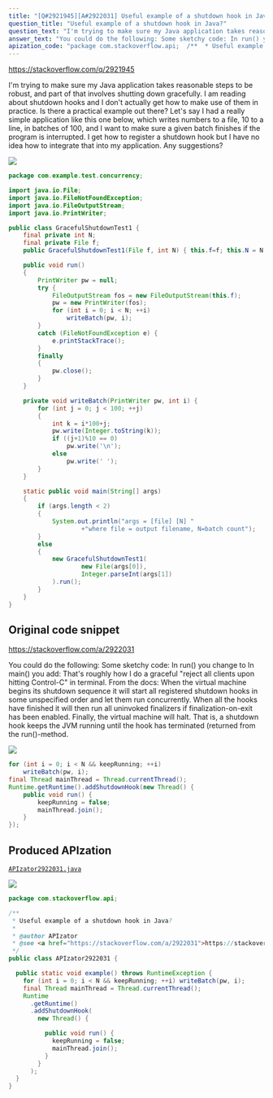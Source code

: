 ```yaml
---
title: "[Q#2921945][A#2922031] Useful example of a shutdown hook in Java?"
question_title: "Useful example of a shutdown hook in Java?"
question_text: "I'm trying to make sure my Java application takes reasonable steps to be robust, and part of that involves shutting down gracefully. I am reading about shutdown hooks and I don't actually get how to make use of them in practice. Is there a practical example out there? Let's say I had a really simple application like this one below, which writes numbers to a file, 10 to a line, in batches of 100, and I want to make sure a given batch finishes if the program is interrupted. I get how to register a shutdown hook but I have no idea how to integrate that into my application. Any suggestions?"
answer_text: "You could do the following: Some sketchy code: In run() you change to In main() you add: That's roughly how I do a graceful \"reject all clients upon hitting Control-C\" in terminal. From the docs: When the virtual machine begins its shutdown sequence it will start all registered shutdown hooks in some unspecified order and let them run concurrently. When all the hooks have finished it will then run all uninvoked finalizers if finalization-on-exit has been enabled. Finally, the virtual machine will halt. That is, a shutdown hook keeps the JVM running until the hook has terminated (returned from the run()-method."
apization_code: "package com.stackoverflow.api;  /**  * Useful example of a shutdown hook in Java?  *  * @author APIzator  * @see <a href=\"https://stackoverflow.com/a/2922031\">https://stackoverflow.com/a/2922031</a>  */ public class APIzator2922031 {    public static void example() throws RuntimeException {     for (int i = 0; i < N && keepRunning; ++i) writeBatch(pw, i);     final Thread mainThread = Thread.currentThread();     Runtime       .getRuntime()       .addShutdownHook(         new Thread() {            public void run() {             keepRunning = false;             mainThread.join();           }         }       );   } }"
---
```


https://stackoverflow.com/q/2921945

I&#x27;m trying to make sure my Java application takes reasonable steps to be robust, and part of that involves shutting down gracefully. I am reading about shutdown hooks and I don&#x27;t actually get how to make use of them in practice.
Is there a practical example out there?
Let&#x27;s say I had a really simple application like this one below, which writes numbers to a file, 10 to a line, in batches of 100, and I want to make sure a given batch finishes if the program is interrupted. I get how to register a shutdown hook but I have no idea how to integrate that into my application. Any suggestions?


<div class="code-logo"><img src="/stackoverflow.png" /></div>

```java
package com.example.test.concurrency;

import java.io.File;
import java.io.FileNotFoundException;
import java.io.FileOutputStream;
import java.io.PrintWriter;

public class GracefulShutdownTest1 {
    final private int N;
    final private File f;
    public GracefulShutdownTest1(File f, int N) { this.f=f; this.N = N; }

    public void run()
    {
        PrintWriter pw = null;
        try {
            FileOutputStream fos = new FileOutputStream(this.f);
            pw = new PrintWriter(fos);
            for (int i = 0; i < N; ++i)
                writeBatch(pw, i);
        }
        catch (FileNotFoundException e) {
            e.printStackTrace();
        }
        finally
        {
            pw.close();
        }       
    }

    private void writeBatch(PrintWriter pw, int i) {
        for (int j = 0; j < 100; ++j)
        {
            int k = i*100+j;
            pw.write(Integer.toString(k));
            if ((j+1)%10 == 0)
                pw.write('\n');
            else
                pw.write(' ');
        }
    }

    static public void main(String[] args)
    {
        if (args.length < 2)
        {
            System.out.println("args = [file] [N] "
                    +"where file = output filename, N=batch count");
        }
        else
        {
            new GracefulShutdownTest1(
                    new File(args[0]), 
                    Integer.parseInt(args[1])
            ).run();
        }
    }
}
```


## Original code snippet

https://stackoverflow.com/a/2922031

You could do the following:
Some sketchy code:
In run() you change to
In main() you add:
That&#x27;s roughly how I do a graceful &quot;reject all clients upon hitting Control-C&quot; in terminal.
From the docs:
When the virtual machine begins its shutdown sequence it will start all registered shutdown hooks in some unspecified order and let them run concurrently. When all the hooks have finished it will then run all uninvoked finalizers if finalization-on-exit has been enabled. Finally, the virtual machine will halt.
That is, a shutdown hook keeps the JVM running until the hook has terminated (returned from the run()-method.

<div class="code-logo"><img src="/stackoverflow.png" /></div>

```java
for (int i = 0; i < N && keepRunning; ++i)
    writeBatch(pw, i);
final Thread mainThread = Thread.currentThread();
Runtime.getRuntime().addShutdownHook(new Thread() {
    public void run() {
        keepRunning = false;
        mainThread.join();
    }
});
```

## Produced APIzation

[`APIzator2922031.java`](https://github.com/pasqualesalza/apization-temp-data/raw/master/search/APIzator2922031.java)

<div class="code-logo"><img src="/apizator.png" /></div>

```java
package com.stackoverflow.api;

/**
 * Useful example of a shutdown hook in Java?
 *
 * @author APIzator
 * @see <a href="https://stackoverflow.com/a/2922031">https://stackoverflow.com/a/2922031</a>
 */
public class APIzator2922031 {

  public static void example() throws RuntimeException {
    for (int i = 0; i < N && keepRunning; ++i) writeBatch(pw, i);
    final Thread mainThread = Thread.currentThread();
    Runtime
      .getRuntime()
      .addShutdownHook(
        new Thread() {

          public void run() {
            keepRunning = false;
            mainThread.join();
          }
        }
      );
  }
}

```